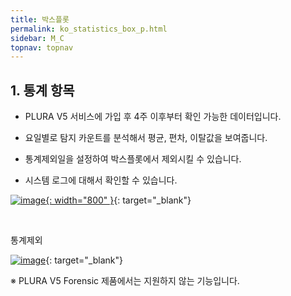 ```yaml
---
title: 박스플롯
permalink: ko_statistics_box_p.html
sidebar: M_C
topnav: topnav
---
```


## 1. 통계 항목
- PLURA V5 서비스에 가입 후 4주 이후부터 확인 가능한 데이터입니다.

- 요일별로 탐지 카운트를 분석해서 평균, 편차, 이탈값을 보여줍니다.

- 통계제외일을 설정하여 박스플롯에서 제외시킬 수 있습니다.

- 시스템 로그에 대해서 확인할 수 있습니다.

[![image](/docs/images/Manual/common/statistics/boxplot/01.png){: width="800" }](/docs/images/Manual/common/statistics/boxplot/01.png){: target="_blank"}

<br />

통계제외

[![image](/docs/images/Manual/common/statistics/box/1.png)](/docs/images/Manual/common/statistics/box/1.png){: target="_blank"}

※ PLURA V5 Forensic 제품에서는 지원하지 않는 기능입니다.